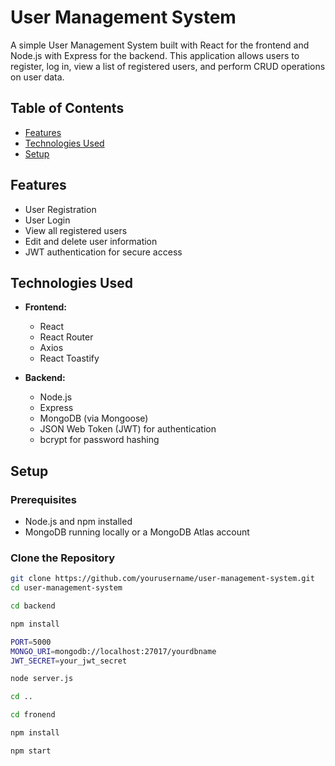# User Management System

A simple User Management System built with React for the frontend and Node.js with Express for the backend. This application allows users to register, log in, view a list of registered users, and perform CRUD operations on user data.

## Table of Contents

- [Features](#features)
- [Technologies Used](#technologies-used)
- [Setup](#setup)


## Features

- User Registration
- User Login
- View all registered users
- Edit and delete user information
- JWT authentication for secure access

## Technologies Used

- **Frontend:**
  - React
  - React Router
  - Axios
  - React Toastify

- **Backend:**
  - Node.js
  - Express
  - MongoDB (via Mongoose)
  - JSON Web Token (JWT) for authentication
  - bcrypt for password hashing

## Setup

### Prerequisites

- Node.js and npm installed
- MongoDB running locally or a MongoDB Atlas account

### Clone the Repository

```bash
git clone https://github.com/yourusername/user-management-system.git
cd user-management-system

cd backend

npm install

PORT=5000
MONGO_URI=mongodb://localhost:27017/yourdbname
JWT_SECRET=your_jwt_secret

node server.js

cd ..

cd fronend

npm install

npm start